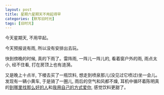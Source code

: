 ```yaml
---
layout: post
title: 星期六星期天不用起得早
categories: [默写旧时光]
tags: [旧时光]
---
```


今天星期天, 不用早起。

今天预报说有雨, 所以没有安排出去玩。

快到傍晚的时候, 真的下雨了。雷阵雨, 一阵儿一阵儿的, 看着窗户外的雨, 雨点太小, 经不住看, 打在房顶上也有涟漪。


又是晚上十点半, 下楼去买了一瓶饮料, 想走到喷泉那儿(没见过它喷过)坐一会儿。发现有一辆小黄车, 于是骑了一圈儿, 雨后的空气和风都不燥, 耳机中循环着陈明真的[到哪里找那么好的人](http://music.163.com/song?id=213604&userid=2539497)和[我用自己的方式爱你](http://music.163.com/song?id=213707&userid=2539497), 感觉饮料更甜了。
